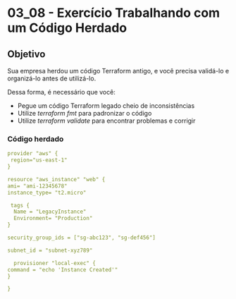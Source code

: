 # 03_08 - Exercício Trabalhando com um Código Herdado

## Objetivo
Sua empresa herdou um código Terraform antigo, e você precisa validá-lo e organizá-lo antes de utilizá-lo.  

Dessa forma, é necessário que você:  
- Pegue um código Terraform legado cheio de inconsistências  
- Utilize *terraform fmt* para padronizar o código  
- Utilize *terraform validate* para encontrar problemas e corrigir  

### Código herdado
```yaml
provider "aws" {
 region="us-east-1"
}

resource "aws_instance" "web" {
ami= "ami-12345678"  
instance_type= "t2.micro"

 tags {
  Name = "LegacyInstance"
  Environment= "Production"
}

security_group_ids = ["sg-abc123", "sg-def456"]

subnet_id = "subnet-xyz789"

  provisioner "local-exec" {
command = "echo 'Instance Created'"
}

}
```
